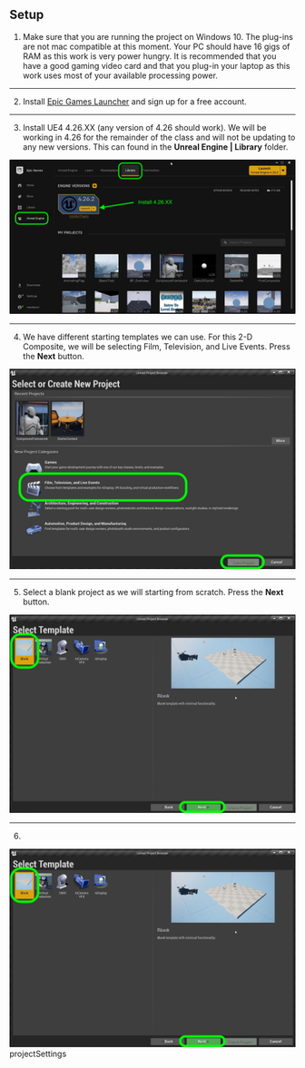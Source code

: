 ## Setup

1. Make sure that you are running the project on Windows 10.  The plug-ins are not mac compatible at this moment.  Your PC should have 16 gigs of RAM as this work is very power hungry.  It is recommended that you have a good gaming video card and that you plug-in your laptop as this work uses most of your available processing power.

***

2.  Install [Epic Games Launcher](https://www.epicgames.com/store/en-US/download) and sign up for a free account.

***

3.  Install UE4 4.26.XX (any version of 4.26 should work).  We will be working in 4.26 for the remainder of the class and will not be updating to any new versions.  This can found in the **Unreal Engine | Library** folder.

![Epic Games Launcher](../images/UE4_Launcher.jpg)

***

4. We have different starting templates we can use.  For this 2-D Composite, we will be selecting Film, Television, and Live Events. Press the **Next** button.

![Epic project type selector](../images/projectType.jpg)

***

5. Select a blank project as we will starting from scratch. Press the **Next** button.

![Epic select blank project](../images/blankProject.jpg)

***

6. 
![Epic project type selector](../images/blankProject.jpg)projectSettings
